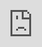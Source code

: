Title: DNS for noobs: how to give your website a name
Slug: dns-for-noobs
Date: 2020-4-13 12:00
Category: DevOps

You are learning how to build a website and you want to give it a domain name like `www.mycoolwebsite.com`. Why?
Because real websites have names! How the fuck is anybody going to find you website if it doesn't have a name?
This is an important step for launcing your website, but it's also a pain to set up if you're new to web development.
I want to help make this job a little easier for you.

So you go to [namecheap](https://www.namecheap.com/) or GoDaddy or some other domain name vendor and you buy `mycoolwebsite.com` for 12 bucks a year.
That's it, you're done, right? Not so fast: you've paid for the ownership of the domain, but now you need to set it up.
There are all these bizzare terms: A record, CNAME, nameserver. What's it all mean?
The rest of this blog will show you the basics of how to set up your domain, with a few explanations sprinkled throughout.

Contents:

- What the fuck is DNS?
- I want my domain name to go to an IP address
- I want my domain name to go to a different domain name
- I want to give control of my domain name to another service

### What the fuck is DNS?

I'll keep this short. I think [CloudFlare explains it best](https://www.cloudflare.com/learning/dns/what-is-dns/):

> The Domain Name System (DNS) is the phonebook of the Internet. Humans access information online through domain names, like nytimes.com or espn.com. Web browsers interact through Internet Protocol (IP) addresses. DNS translates domain names to IP addresses so browsers can load Internet resources.

DNS is a big worldwide online "phonebook" that translates pretty human-friendly website names like `mattsegal.dev` into horrible computer-friendly numbers like `192.168.1.1`. When you type `mattsegal.dev` into your web browser, your computer will reach out into the "domain name system" and ask aroung until it can figure out what IP address it need to go to in order to find this website. So how do we put our website into this "phonebook"?

### I want my domain name to go to an IP address

Sometimes you have an IP address like `11.22.33.44` and you want your domain name to send users to that IP. You want a mapping like this:

```text

mycoolwebsite.com --> 11.22.33.44

```

You will run into this situation when you have a website on a server, like WordPress, and that server has an IP address.
For example, I have a website [mattslinks.xyz](https://mattslinks.xyz) which runs on a webserver which has a public IP of 167.99.78.141.
My users (me, my girlfriend) don't want to type in 167.99.78.141 into our browsers to visit my site. We'd prefer to type in mattslinks.xyz, which is way easier to remember. So I need to set up a mapping using DNS:

```text

mattslinks.xyz --> 167.99.78.141

```

So how do we set this up? We need an **A record** ("address record") to do this. An A record maps a domain name to an IP address.
To set up an A record you need to go onto your domain name provider's website and enter the **subdomain** name you want plus the IP address that you wanto to point to.

![Photo]({attach}a-record.png)

What I've set up here is:

```text
mattslinks.xyz --> 167.99.78.141
www.mattslinks.xyz --> 167.99.78.141
```

At this point you may yell _"What the fuck is a subdomain!?"_ at your monitor. Please do, it's cathartic. The idea is that when you own `mattslinks.xyz`, you also own a near-infinite number of "child domains" which end in `mattslinks.xyz`. For example you can set up A records (and other DNS records) for all these domain names:

- `mattslinks.xyz` ("root domain", sometimes written as "@")
- `www.mattslinks.xyz` (a subdomain)
- `blog.mattslinks.xyz` (a different subdomain)
- `cult.mattslinks.xyz`
- `super.secret.clubhouse.mattslinks.xyz`

Apparently you can do this to up to 255 characters (including the dots) so this.is.a.very.long.domain.name.but.i.advise.against.doing.this.mattslinks.xyz is _technically_ possible, but a stupid idea.

If you're serving a normal website, then it's pretty standard these days to add A records for both your root domain (mattslinks.xyz) and the "www" subdomain (www.mattslinks.xyz), because some people might put "www" in front of the domain name and we don't want them to miss our website.

Just in case this all seems a little too abstract and theoretical for you, here's a video of me setting some A records:

<div class="loom-embed"><iframe src="https://www.loom.com/embed/2398e6757135445989f83757befd6c11" frameborder="0" webkitallowfullscreen mozallowfullscreen allowfullscreen style="position: absolute; top: 0; left: 0; width: 100%; height: 100%;"></iframe></div>

And then, 30 minutes later, checking if I've gone mad or not...

<div class="loom-embed"><iframe src="https://www.loom.com/embed/c591b12ac5ae400b82e497011a96d901" frameborder="0" webkitallowfullscreen mozallowfullscreen allowfullscreen style="position: absolute; top: 0; left: 0; width: 100%; height: 100%;"></iframe></div>

Finally, the record updates and I add a www subdomain

<div class="loom-embed"><iframe src="https://www.loom.com/embed/4a2fed1898b0491fabab1ef8f063b987" frameborder="0" webkitallowfullscreen mozallowfullscreen allowfullscreen style="position: absolute; top: 0; left: 0; width: 100%; height: 100%;"></iframe></div>

You might also be wondering about the **TTL** value. It's not that important, just set it to 3600. If you care to know, TTL stands for "time to live" and it represents how long your DNS records is going to hang around in the system before anybody checks the records you set. So if it's 3600 (seconds), it means it takes at least an hour for changes that you make to your DNS records to update on other people's computers.

So you have an A record set up, how do you check that it's working? The easiest way is to wait an hour or so and then use a 3rd party website like [DNS checker](https://dnschecker.org/#A/mattslinks.xyz). If you're a little more technical and have a `bash` shell handy you can also try using [`dig`](https://www.linux.com/training-tutorials/check-your-dns-records-dig/) from your local machine.

### I want my domain name to go to a different domain name

Sometimes your DNS needs are a little more complicated than just mapping a domain name to an IP address. Sometimes you want to do this instead:

```text
prettyname.com --> ugly-name-for-pretty-site.ap-southeast2.amazon.aws.com
```

That is to say, you want users to type in `www.prettyname.com`, but you want them to see the website which is hosted on `ugly-name-for-pretty-site.ap-southeast2.amazon.aws.com`, but you never want them to know about the hideous name that lies beneath.

For this problem you need a **CNAME record** ("canonical name"). A CNAME record is used to map from one domain name to another.

Here's an example of me setting up a CNAME record in CloudFlare:

<div class="loom-embed"><iframe src="https://www.loom.com/embed/1445cce96ac3449183acf40719c02b4d" frameborder="0" webkitallowfullscreen mozallowfullscreen allowfullscreen style="position: absolute; top: 0; left: 0; width: 100%; height: 100%;"></iframe></div>

### I want to give control of my domain name to another service

Sometimes you you want to give control of a domain to another service. This can happen when you're using a service like Squarespace or Webflow and you want them to set up all your DNS records for you, or if you want to use a different service (like CloudFlare) to manage your DNS.

The way to set this up is to use set the **name servers** of your domain. Changing the name servers, as far as I can tell, gives the target servers full control of your domain. In this video, I'll show you some examples.

<div class="loom-embed"><iframe src="https://www.loom.com/embed/269e0eba94dc40d3880ef04aa261f41f" frameborder="0" webkitallowfullscreen mozallowfullscreen allowfullscreen style="position: absolute; top: 0; left: 0; width: 100%; height: 100%;"></iframe></div>

### Conclusion

So there you go, some basic DNS-how-tos. With A records, CNAMES and name servers under your belt, you should be able to do ~70% of DNS tasks that you need in web development. Get a handle on TXT and MX records, and you're up to ~95%. DNS is horrible to work with, but it doesn't need to be confusing.

This certainly isn't the definitive guide on DNS, and I expect I made some technical errors in my explanations, but I hope you now have the tools to go out an setup some websites.
